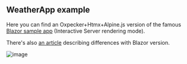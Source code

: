 ## WeatherApp example

Here you can find an Oxpecker+Htmx+Alpine.js version of the famous [Blazor sample app](https://learn.microsoft.com/en-us/aspnet/core/blazor/project-structure) (Interactive Server rendering mode).

There's also [an article](https://medium.com/@lanayx/blazor-vs-oxpecker-067cbcda9f99) describing differences with Blazor version.

![image](https://github.com/Lanayx/Oxpecker/assets/3329606/abc4bb9a-9570-43ec-880f-101fe88deaa9)
